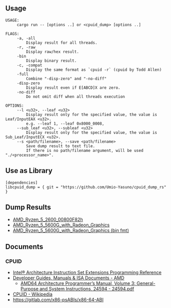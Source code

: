 ## Usage
```
USAGE:
     cargo run -- [options ..] or <cpuid_dump> [options ..]

FLAGS:
     -a, -all
         Display result for all threads.
     -r, -raw
         Display raw/hex result.
     -bin
         Display binary result.
     -c, -compat
         Display the same format as `cpuid -r` (cpuid by Todd Allen)
     -full
         Combine "-disp-zero" and "-no-diff"
     -disp-zero
         Display result even if E[ABCD]X are zero.
     -no-diff
         Do not omit diff when all threads execution

OPTIONS:
     --l <u32>, --leaf <u32>
         Display result only for the specified value, the value is Leaf/InputEAX <u32>.
         e.g. --leaf 1, --leaf 0x8000_0008,
     --sub_leaf <u32>, --subleaf <u32>
         Display result only for the specified value, the value is Sub_Leaf/InputECX <u32>.
     --s <path/filename>, --save <path/filename>
         Save dump result to text file.
         If there is no path/filename argument, will be used "./<processor_name>".
```

## Use as Library
```
[dependencies]
libcpuid_dump = { git = "https://github.com/Umio-Yasuno/cpuid_dump_rs" }
```

## Dump Results
 * [AMD_Ryzen_5_2600_00800F82h](./dump_result/AMD_Ryzen_5_2600_00800F82h.txt)
 * [AMD_Ryzen_5_5600G_with_Radeon_Graphics](./dump_result/AMD_Ryzen_5_5600G_with_Radeon_Graphics_00A50F00.txt)
 * [AMD_Ryzen_5_5600G_with_Radeon_Graphics (bin fmt)](./dump_result/AMD_Ryzen_5_5600G_with_Radeon_Graphics_00A50F00_bin.txt)

## Documents
### CPUID
 * [Intel® Architecture Instruction Set Extensions Programming Reference](https://software.intel.com/content/www/us/en/develop/download/intel-architecture-instruction-set-extensions-programming-reference.html)
 * [Developer Guides, Manuals & ISA Documents - AMD](https://developer.amd.com/resources/developer-guides-manuals/)
    * [AMD64 Architecture Programmer’s Manual, Volume 3: General-Purpose and System Instructions, 24594 - 24594.pdf](https://www.amd.com/system/files/TechDocs/24594.pdf)
 * [CPUID - Wikipedia](https://en.wikipedia.org/wiki/CPUID)
 * <https://gitlab.com/x86-psABIs/x86-64-ABI>
